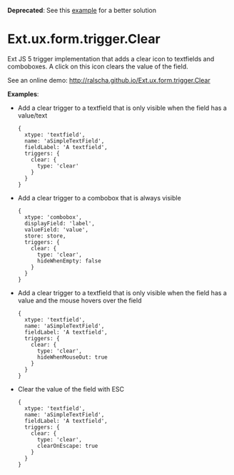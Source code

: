**Deprecated**: See this [example](https://github.com/ralscha/todo/blob/master/client/app/plugin/Clearable.js) for a better solution


Ext.ux.form.trigger.Clear
=====================================

Ext JS 5 trigger implementation that adds a clear icon to textfields and comboboxes. 
A click on this icon clears the value of the field.

See an online demo: http://ralscha.github.io/Ext.ux.form.trigger.Clear


**Examples**:

- Add a clear trigger to a textfield that is only visible when the field has a value/text
  ```
  { 
    xtype: 'textfield',
    name: 'aSimpleTextField',
    fieldLabel: 'A textfield',
    triggers: {
      clear: {
        type: 'clear'
      }
    }
  }
  ```


- Add a clear trigger to a combobox that is always visible
  ```
  {
    xtype: 'combobox',
    displayField: 'label',
    valueField: 'value',
    store: store,
    triggers: {
      clear: {
        type: 'clear',
        hideWhenEmpty: false
      }
    }
  }
  ```


- Add a clear trigger to a textfield that is only visible when the field has a value 
and the mouse hovers over the field
  ```
  {
    xtype: 'textfield',
    name: 'aSimpleTextField',
    fieldLabel: 'A textfield',
    triggers: {
      clear: {
        type: 'clear',
        hideWhenMouseOut: true
      }
    }
  }
  ```
  

- Clear the value of the field with ESC
  ```
  {
    xtype: 'textfield',
    name: 'aSimpleTextField',
    fieldLabel: 'A textfield',
    triggers: {
      clear: {
        type: 'clear',
        clearOnEscape: true
      }
    }
  }  
  ```  
